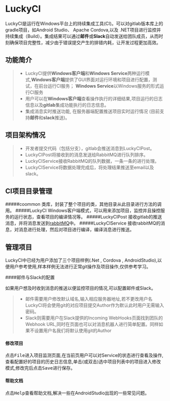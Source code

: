 ﻿**LuckyCI**
===================

LuckyCI是运行在Windows平台上的持续集成工具(CI)。可以对gitlab版本库上的gradle项目，如Android Studio、 Apache Cordova,以及 .NET项目进行监控并持续集成（Build）。集成结果可以通过**邮件**或**Slack**自动发送给团队成员，从而时刻确保项目完整性，减少由于错误提交产生的排错内耗，让开发过程更加高效。

功能简介
-------------

> - LuckyCI提供**Windows客户端**和**Windows Service**两种运行模式,**Windows客户端**提供了GUI界面对运行环境和项目进行配置，测试，在前台运行CI服务； **Windows Service**以Windows服务的形式运行CI服务
> - 用户可以在**Windows客户端**查看操作执行的详细结果,项目运行的日志信息以及**gitlab**集成功能执行的日志信息。
> - 集成消息实时推送功能, 在服务器端配置推送项目实时运行情况 (目前支持**邮件**和**slack**推送)。

项目架构情况
-------------
> - 开发者提交代码（包括分支），gitlab会推送消息到LuckyCIPost。
> - LuckyCIPost将接收到的消息发送给RabbitMQ进行队列排序。
> - LuckyCIService接收RabbitMQ的队列数据，一条一条的进行处理。
> - LuckyCIService将数据处理完成后，将处理结果推送至email以及slack。

CI项目目录管理
-------------
#####coommon
类库，封装了整个项目的类，其他目录从此目录进行方法的调用。
#####LuckyCI
Windows客户端模式，可以用来添加项目，监控并且操控服务的运行状态，查看项目的编译情况等。
#####LuckyCIPost
接收gitlab的推送消息，并将消息发送到[rabbitMQ](http://www.rabbitmq.com/)中。
#####LuckyCIService
接收rabbitMQ的消息，对消息进行处理，然后对项目进行编译，编译消息进行推送。

管理项目
-------------
LuckyCI中已经为用户添加了三个项目样例(.Net , Cordova , AndroidStudio),以便用户参考使用,样本样例无法进行正常git操作及项目操作,仅供参考学习。

####<i class="icon-pencil"></i>邮件与Slack的配置

如果用户想及时收到消息的推送以便监控项目的情况,可以配置邮件或Slack。
> - 邮件需要用户修改默认域名,输入相应服务器地址,若不更改用户名LuckyCI将会使用git的对应项目提交Author作为默认此时用户无需输入密码。
> - Slack则需要用户在Slack提供的Incoming WebHooks页面找到团队的Webhook URL,同时在页面也可以对消息机器人进行简单配置。同样如果不设置用户名我们将默认使用git的Author

#### <i class="icon-pencil"></i>修改项目

点击<kbd>File</kbd>进入项目监测页面,在当前页用户可以对Service的状态进行查看及操作,查看配置好的项目的历史日志信息,单击(或双击)选中项目列表中的项目进入修改模式,修改完后点击<kbd>Save</kbd>进行保存。

#### <i class="icon-pencil"></i> 帮助文档

点击<kbd>Help</kbd>查看帮助文档,解决一些在AndroidStudio出现的一些常见问题。


   
